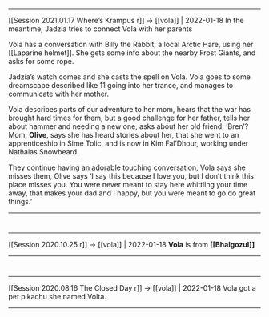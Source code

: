 #
---

[[Session 2021.01.17 Where’s Krampus r]] -> [[vola]] | 2022-01-18
In the meantime, Jadzia tries to connect Vola with her parents

  

Vola has a conversation with Billy the Rabbit, a local Arctic Hare, using her [[Laparine helmet]]. She gets some info about the nearby Frost Giants, and asks for some rope.

  

Jadzia’s watch comes and she casts the spell on Vola. Vola goes to some dreamscape described like 11 going into her trance, and manages to communicate with her mother.

  

Vola describes parts of our adventure to her mom, hears that the war has brought hard times for them, but a good challenge for her father, tells her about hammer and needing a new one, asks about her old friend, ‘Bren’? Mom, **Olive**, says she has heard stories about her, that she went to an apprenticeship in Sime Tolic, and is now in Kim Fal’Dhour, working under Nathalas Snowbeard.

They continue having an adorable touching conversation, Vola says she misses them, Olive says ‘I say this because I love you, but I don’t think this place misses you. You were never meant to stay here whittling your time away, that makes your dad and I happy, but you were meant to go do great things.’

---


#
---

[[Session 2020.10.25 r]] -> [[vola]] | 2022-01-18
**Vola** is from **[[Bhalgozul]]**

---


#
---

[[Session 2020.08.16 The Closed Day r]] -> [[vola]] | 2022-01-18
Vola got a pet pikachu she named Volta.

---
